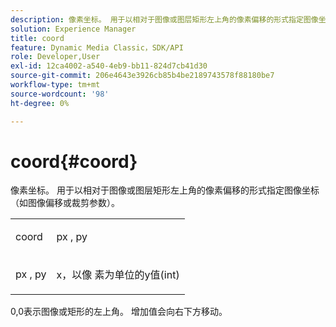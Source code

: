 ```yaml
---
description: 像素坐标。 用于以相对于图像或图层矩形左上角的像素偏移的形式指定图像坐标（如图像偏移或裁剪参数）。
solution: Experience Manager
title: coord
feature: Dynamic Media Classic，SDK/API
role: Developer,User
exl-id: 12ca4002-a540-4eb9-bb11-824d7cb41d30
source-git-commit: 206e4643e3926cb85b4be2189743578f88180be7
workflow-type: tm+mt
source-wordcount: '98'
ht-degree: 0%

---
```


# coord{#coord}

像素坐标。 用于以相对于图像或图层矩形左上角的像素偏移的形式指定图像坐标（如图像偏移或裁剪参数）。

<table id="simpletable_A686120953124ACB8803CB9C877252AB"> 
 <tr class="strow"> 
  <td class="stentry"> <p><span class="codeph"> <span class="varname"> coord</span> </span> </p> </td> 
  <td class="stentry"> <p><span class="codeph"> <span class="varname"> px</span> </span>,  <span class="codeph"><span class="varname"> py</span></span> </p></td> 
 </tr> 
 <tr class="strow"> 
  <td class="stentry"> <p><span class="codeph"> <span class="varname"> px</span> </span>,  <span class="codeph"><span class="varname"> py</span></span> </p></td> 
  <td class="stentry"> <p><span class="varname"> x</span>，以像 <span class="varname"> </span> 素为单位的y值(int) </p></td> 
 </tr> 
</table>

0,0表示图像或矩形的左上角。 增加值会向右下方移动。
